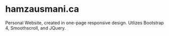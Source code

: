 # hamzausmani.ca
Personal Website, created in one-page responsive design. Utlizes Bootstrap 4, Smoothscroll, and JQuery. 

